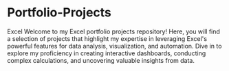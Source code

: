 # Portfolio-Projects
Excel
Welcome to my Excel portfolio projects repository! Here, you will find a selection of projects that highlight my expertise in leveraging Excel's powerful features for data analysis, visualization, and automation. Dive in to explore my proficiency in creating interactive dashboards, conducting complex calculations, and uncovering valuable insights from data. 


